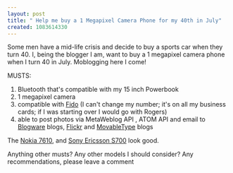 ```yaml
---
layout: post
title: " Help me buy a 1 Megapixel Camera Phone for my 40th in July"
created: 1083614330
---
```

Some men have a mid-life crisis and decide to buy a sports car when they turn 40.  I, being the blogger I am, want to buy a 1 megapixel camera phone when I turn 40 in July.  Moblogging here I come!

MUSTS:
<ol><li>Bluetooth that's compatible with my 15 inch Powerbook
</li>
<li>1 megapixel camera</li>
<li>compatible with <a href="http://www.fido.ca/">Fido</a> (I can't change my number; it's on all my business cards; if I was starting over I would go with Rogers)</li>
<li>able to post photos via MetaWeblog API , ATOM API and email to <a href="http://blog.blogware.com/help/">Blogware</a> blogs, <a href="http://flickr.com/">Flickr</a> and <a href="http://movabletype.org/">MovableType</a> blogs</li></ol>

The <a href="http://www.nokia.com/nokia/0,,54665,00.html">Nokia 7610</a>,  and <a href="http://www.sonyericsson.com/spg.jsp?cc=us&#38;lc=en&#38;ver=4000&#38;template=pp1_1_1&#38;zone=pp&#38;lm=pp1&#38;pid=10140">Sony Ericsson S700</a> look good. 

Anything other musts? Any other models I should consider?  Any recommendations, please leave a comment



